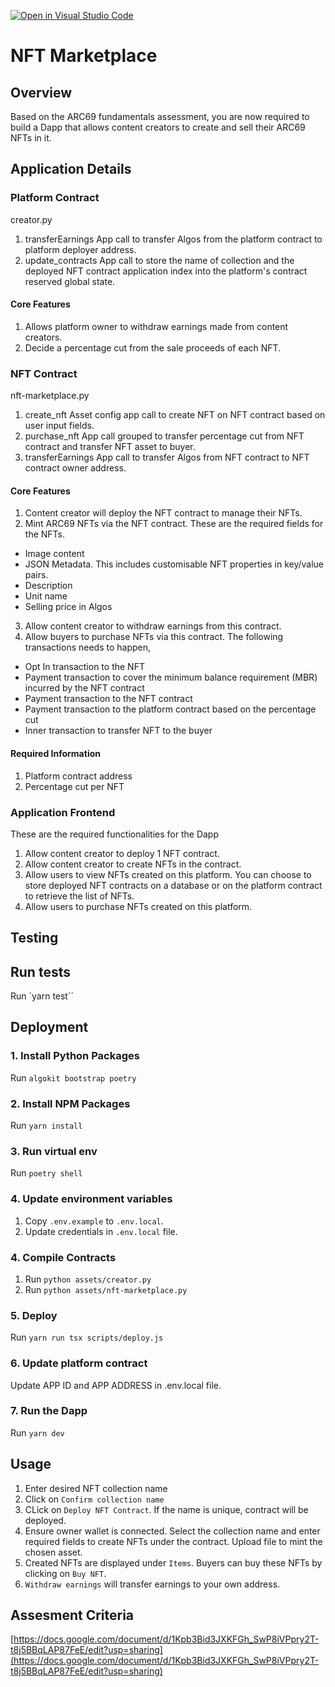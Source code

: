 [![Open in Visual Studio Code](https://classroom.github.com/assets/open-in-vscode-718a45dd9cf7e7f842a935f5ebbe5719a5e09af4491e668f4dbf3b35d5cca122.svg)](https://classroom.github.com/online_ide?assignment_repo_id=11324641&assignment_repo_type=AssignmentRepo)

# NFT Marketplace

## Overview

Based on the ARC69 fundamentals assessment, you are now required to build a Dapp that allows content creators to create and sell their ARC69 NFTs in it.

## Application Details

### Platform Contract

creator.py

1. transferEarnings
   App call to transfer Algos from the platform contract to platform deployer address.
2. update_contracts
   App call to store the name of collection and the deployed NFT contract application index into the platform's contract reserved global state.

#### Core Features

1. Allows platform owner to withdraw earnings made from content creators.
2. Decide a percentage cut from the sale proceeds of each NFT.

### NFT Contract

nft-marketplace.py

1. create_nft
   Asset config app call to create NFT on NFT contract based on user input fields.
2. purchase_nft
   App call grouped to transfer percentage cut from NFT contract and transfer NFT asset to buyer.
3. transferEarnings
   App call to transfer Algos from NFT contract to NFT contract owner address.

#### Core Features

1. Content creator will deploy the NFT contract to manage their NFTs.
2. Mint ARC69 NFTs via the NFT contract. These are the required fields for the NFTs.

- Image content
- JSON Metadata. This includes customisable NFT properties in key/value pairs.
- Description
- Unit name
- Selling price in Algos

3. Allow content creator to withdraw earnings from this contract.
4. Allow buyers to purchase NFTs via this contract. The following transactions needs to happen,

- Opt In transaction to the NFT
- Payment transaction to cover the minimum balance requirement (MBR) incurred by the NFT contract
- Payment transaction to the NFT contract
- Payment transaction to the platform contract based on the percentage cut
- Inner transaction to transfer NFT to the buyer

#### Required Information

1. Platform contract address
2. Percentage cut per NFT

### Application Frontend

These are the required functionalities for the Dapp

1. Allow content creator to deploy 1 NFT contract.
2. Allow content creator to create NFTs in the contract.
3. Allow users to view NFTs created on this platform. You can choose to store deployed NFT contracts on a database or on the platform contract to retrieve the list of NFTs.
4. Allow users to purchase NFTs created on this platform.

## Testing

## Run tests

Run `yarn test``

## Deployment

### 1. Install Python Packages

Run `algokit bootstrap poetry`

### 2. Install NPM Packages

Run `yarn install`

### 3. Run virtual env

Run `poetry shell`

### 4. Update environment variables

1. Copy `.env.example` to `.env.local`.
2. Update credentials in `.env.local` file.

### 4. Compile Contracts

1. Run `python assets/creator.py`
2. Run `python assets/nft-marketplace.py`

### 5. Deploy

Run `yarn run tsx scripts/deploy.js`

### 6. Update platform contract

Update APP ID and APP ADDRESS in .env.local file.

### 7. Run the Dapp

Run `yarn dev`

## Usage

1. Enter desired NFT collection name
2. Click on `Confirm collection name`
3. CLick on `Deploy NFT Contract`. If the name is unique, contract will be deployed.
4. Ensure owner wallet is connected. Select the collection name and enter required fields to create NFTs under the contract. Upload file to mint the chosen asset.
5. Created NFTs are displayed under `Items`. Buyers can buy these NFTs by clicking on `Buy NFT`.
6. `Withdraw earnings` will transfer earnings to your own address.

## Assesment Criteria

[https://docs.google.com/document/d/1Kpb3Bid3JXKFGh_SwP8iVPpry2T-t8j5BBqLAP87FeE/edit?usp=sharing](https://docs.google.com/document/d/1Kpb3Bid3JXKFGh_SwP8iVPpry2T-t8j5BBqLAP87FeE/edit?usp=sharing)
